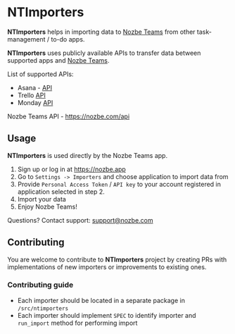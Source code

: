 # NTImporters

**NTImporters** helps in importing data to [Nozbe Teams](https://nozbe.app) from other task-management / to-do apps.

**NTImporters** uses publicly available APIs to transfer data between supported apps and [Nozbe Teams](https://nozbe.app).

List of supported APIs:

- Asana - [API](https://developers.asana.com/docs/asana)
- Trello [API](https://developer.atlassian.com/cloud/trello/rest/api-group-actions/)
- Monday [API](https://developer.todoist.com/rest/v1/#overview)

Nozbe Teams API - https://nozbe.com/api

## Usage

**NTImporters** is used directly by the Nozbe Teams app.

1. Sign up or log in at https://nozbe.app
2. Go to `Settings -> Importers` and choose application to import data from
3. Provide `Personal Access Token` / `API key` to your account registered in application selected in step 2.
4. Import your data
5. Enjoy Nozbe Teams!

Questions? Contact support: support@nozbe.com

## Contributing

You are welcome to contribute to **NTImporters** project by creating PRs with implementations of new importers or improvements to existing ones.

### Contributing guide

- Each importer should be located in a separate package in `/src/ntimporters`
- Each importer should implement `SPEC` to identify importer and `run_import` method for performing import
